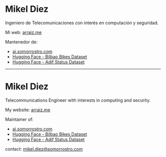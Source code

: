 # Mikel Diez

Ingeniero de Telecomunicaciones con interés en computación y seguridad.

Mi web: [arraiz.me](https://arraiz.me)

Mantenedor de:
*   [ai.somorrostro.com](https://ai.somorrostro.com)
*   [Hugging Face - Bilbao Bikes Dataset](https://huggingface.co/datasets/mikeldiez/bilbao_bikes)
*   [Hugging Face - Adif Status Dataset](https://huggingface.co/datasets/mikeldiez/adif_status_dataset)

---

# Mikel Diez

Telecommunications Engineer with interests in computing and security.

My website: [arraiz.me](https://arraiz.me)

Maintainer of:
*   [ai.somorrostro.com](https://ai.somorrostro.com)
*   [Hugging Face - Bilbao Bikes Dataset](https://huggingface.co/datasets/mikeldiez/bilbao_bikes)
*   [Hugging Face - Adif Status Dataset](https://huggingface.co/datasets/mikeldiez/adif_status_dataset)

contact: mikel.diez@somorrostro.com
